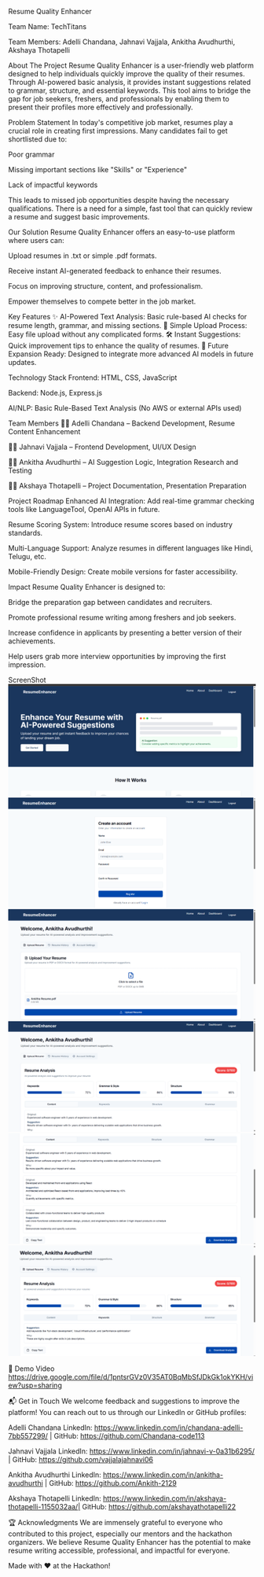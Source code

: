 Resume Quality Enhancer

Team Name: TechTitans

Team Members: Adelli Chandana, Jahnavi Vajjala, Ankitha Avudhurthi, Akshaya Thotapelli

About The Project
Resume Quality Enhancer is a user-friendly web platform designed to help individuals quickly improve the quality of their resumes.
Through AI-powered basic analysis, it provides instant suggestions related to grammar, structure, and essential keywords.
This tool aims to bridge the gap for job seekers, freshers, and professionals by enabling them to present their profiles more effectively and professionally.

Problem Statement
In today's competitive job market, resumes play a crucial role in creating first impressions.
Many candidates fail to get shortlisted due to:

Poor grammar

Missing important sections like "Skills" or "Experience"

Lack of impactful keywords

This leads to missed job opportunities despite having the necessary qualifications.
There is a need for a simple, fast tool that can quickly review a resume and suggest basic improvements.

Our Solution
Resume Quality Enhancer offers an easy-to-use platform where users can:

Upload resumes in .txt or simple .pdf formats.

Receive instant AI-generated feedback to enhance their resumes.

Focus on improving structure, content, and professionalism.

Empower themselves to compete better in the job market.

Key Features
✨ AI-Powered Text Analysis: Basic rule-based AI checks for resume length, grammar, and missing sections.
📂 Simple Upload Process: Easy file upload without any complicated forms.
🛠 Instant Suggestions: Quick improvement tips to enhance the quality of resumes.
🔮 Future Expansion Ready: Designed to integrate more advanced AI models in future updates.

Technology Stack
Frontend: HTML, CSS, JavaScript

Backend: Node.js, Express.js

AI/NLP: Basic Rule-Based Text Analysis (No AWS or external APIs used)

Team Members
👩‍💻 Adelli Chandana – Backend Development, Resume Content Enhancement

👩‍💻 Jahnavi Vajjala – Frontend Development, UI/UX Design

👩‍💻 Ankitha Avudhurthi – AI Suggestion Logic, Integration Research and Testing

👩‍💻 Akshaya Thotapelli – Project Documentation, Presentation Preparation

Project Roadmap
Enhanced AI Integration: Add real-time grammar checking tools like LanguageTool, OpenAI APIs in future.

Resume Scoring System: Introduce resume scores based on industry standards.

Multi-Language Support: Analyze resumes in different languages like Hindi, Telugu, etc.

Mobile-Friendly Design: Create mobile versions for faster accessibility.

Impact
Resume Quality Enhancer is designed to:

Bridge the preparation gap between candidates and recruiters.

Promote professional resume writing among freshers and job seekers.

Increase confidence in applicants by presenting a better version of their achievements.

Help users grab more interview opportunities by improving the first impression.


ScreenShot
![Alt Text](https://github.com/Ankith-2129/skill-scribe-enhance/blob/7f6c2e4a7680ef8690da6668556d485aa8490be4/Screenshot%20(225).png )
![Alt Text](https://github.com/Ankith-2129/skill-scribe-enhance/blob/c78d84546bed5278185c60e6690009b913f11bb1/Screenshot%20(226).png)
![Alt Text](https://github.com/Ankith-2129/skill-scribe-enhance/blob/333c179bd63c10360207f4d9307402148b9bf7d6/Screenshot%20(227).png)
![Alt Text](https://github.com/Ankith-2129/skill-scribe-enhance/blob/ffb7001d0d78b2da0ad585b630b8d4349589e20e/Screenshot%20(228).png)
![Alt Text](https://github.com/Ankith-2129/skill-scribe-enhance/blob/65a0d43a4a145232ff0d52b83073481fcf8783b9/Screenshot%20(229).png)
![Alt Text](https://github.com/Ankith-2129/skill-scribe-enhance/blob/b93e657a97f4f6c51c20694f47f6938cefc18f8d/Screenshot%20(230).png)

🎥 Demo Video
https://drive.google.com/file/d/1pntsrGVz0V35AT0BqMbSfJDkGk1okYKH/view?usp=sharing

📬 Get in Touch
We welcome feedback and suggestions to improve the platform!
You can reach out to us through our LinkedIn or GitHub profiles:

Adelli Chandana
LinkedIn: https://www.linkedin.com/in/chandana-adelli-7bb557299/ | GitHub: https://github.com/Chandana-code113

Jahnavi Vajjala
LinkedIn: https://www.linkedin.com/in/jahnavi-v-0a31b6295/ | GitHub: https://github.com/vajjalajahnavi06

Ankitha Avudhurthi
LinkedIn: https://www.linkedin.com/in/ankitha-avudhurthi | GitHub: https://github.com/Ankith-2129

Akshaya Thotapelli
LinkedIn: https://www.linkedin.com/in/akshaya-thotapelli-1155032aa/| GitHub: https://github.com/akshayathotapelli22


🏆 Acknowledgments
We are immensely grateful to everyone who contributed to this project,
especially our mentors and the hackathon organizers.
We believe Resume Quality Enhancer has the potential to make resume writing accessible, professional, and impactful for everyone.

Made with ❤ at the Hackathon!


